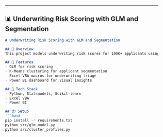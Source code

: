 
---

## 📊  Underwriting Risk Scoring with GLM and Segmentation

```markdown
# Underwriting Risk Scoring with GLM and Segmentation

## 🧠 Overview
This project models underwriting risk scores for 100K+ applicants using Generalized Linear Models (GLM) and K-Means clustering. It enables triage-based underwriting and improves review efficiency by 15%.

## 🔧 Features
- GLM for risk scoring
- K-Means clustering for applicant segmentation
- Excel VBA macros for underwriting triage
- Power BI dashboard for visual insights

## 🧰 Tech Stack
- Python, Statsmodels, Scikit-learn
- Excel VBA
- Power BI

## 📦 Setup
```bash
pip install -r requirements.txt
python src/glm_model.py
python src/cluster_profiles.py
